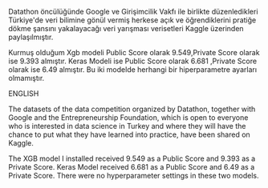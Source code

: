  Datathon öncülüğünde Google ve Girişimcilik Vakfı ile birlikte düzenledikleri Türkiye'de veri bilimine gönül vermiş herkese açık ve öğrendiklerini pratiğe dökme şansını yakalayacağı veri yarışması verisetleri Kaggle üzerinden paylaşılmıştır.

 Kurmuş olduğum Xgb modeli Public Score olarak 9.549,Private Score olarak ise 9.393 almıştır.
 Keras Modeli ise  Public Score olarak 6.681 ,Private Score olarak ise 6.49 almıştır.
Bu iki modelde herhangi bir hiperparametre ayarları olmamıştır.











ENGLISH

The datasets of the data competition organized by Datathon, together with Google and the Entrepreneurship Foundation, which is open to everyone who is interested in data science in Turkey and where they will have the chance to put what they have learned into practice, have been shared on Kaggle.

The XGB model I installed received 9.549 as a Public Score and 9.393 as a Private Score.
Keras Model received 6.681 as a Public Score and 6.49 as a Private Score.
There were no hyperparameter settings in these two models.
